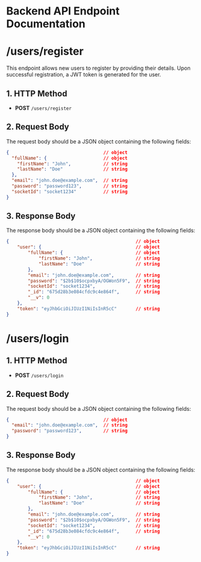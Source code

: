 # Backend API Endpoint Documentation 
# /users/register

This endpoint allows new users to register by providing their details. Upon successful registration, a JWT token is generated for the user.

## 1. HTTP Method
- **POST** `/users/register`

## 2. Request Body
The request body should be a JSON object containing the following fields:

```json
{                                   // object
  "fullName": {                     // object
    "firstName": "John",            // string
    "lastName": "Doe"               // string
  },
  "email": "john.doe@example.com",  // string
  "password": "password123",        // string
  "socketId": "socket1234"          // string
}
```

## 3. Response Body
The response body should be a JSON object containing the following fields:

```json
{                                               // object
    "user": {                                   // object
        "fullName": {                           // object
            "firstName": "John",                // string
            "lastName": "Doe"                   // string
        },
        "email": "john.doe@example.com",        // string
        "password": "$2b$10$ocpxbyA/OGWon5F9",  // string
        "socketId": "socket1234",               // string
        "_id": "675d28b3e084cfdc9c4e864f",      // string
        "__v": 0
    },
    "token": "eyJhbGciOiJIUzI1NiIsInR5cC"       // string
}
```

# /users/login

## 1. HTTP Method
- **POST** `/users/login`


## 2. Request Body
The request body should be a JSON object containing the following fields:

```json
{                                   // object
  "email": "john.doe@example.com",  // string
  "password": "password123",        // string
}
```

## 3. Response Body
The response body should be a JSON object containing the following fields:

```json
{                                               // object
    "user": {                                   // object
        "fullName": {                           // object
            "firstName": "John",                // string
            "lastName": "Doe"                   // string
        },
        "email": "john.doe@example.com",        // string
        "password": "$2b$10$ocpxbyA/OGWon5F9",  // string
        "socketId": "socket1234",               // string
        "_id": "675d28b3e084cfdc9c4e864f",      // string
        "__v": 0
    },
    "token": "eyJhbGciOiJIUzI1NiIsInR5cC"       // string
}
```